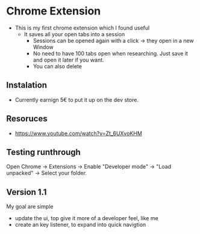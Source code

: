 # Chrome Extension

- This is my first chrome extension which I found useful
  - It saves all your open tabs into a session
    - Sessions can be opened again with a click -> they open in a new Window
    - No need to have 100 tabs open when researching. Just save it and open it later if you want.
    - You can also delete

## Instalation

- Currently earnign 5€ to put it up on the dev store.

## Resoruces

- <https://www.youtube.com/watch?v=Zt_6UXvoKHM>

## Testing runthrough

Open Chrome → Extensions → Enable "Developer mode" → "Load unpacked" → Select your folder.

## Version 1.1

My goal are simple

- update the ui, top give it more of a developer feel, like me
- create an key listener, to expand into quick navigtion 
